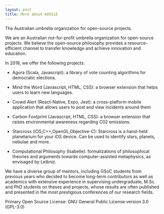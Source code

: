 ```yaml
---
layout: post
title: More about AOSSiE
---
```


The Australian umbrella organization for open-source projects.

We are an Australian not-for-profit umbrella organization for open-source projects. We believe the open-source philosophy provides a resource-efficient channel to transfer knowledge and achieve innovation and education.

In 2018, we offer the following projects:

 - Agora (Scala, Javascript): a library of vote counting algorithms for democratic elections.

 - Mind the Word (Javascript, HTML, CSS): a browser extension that helps users to learn new languages.

 - Crowd Alert (React-Native, Expo, Jest): a cross-platform mobile application that allows users to post and view incidents around them

 - Carbon Footprint (Javascript, HTML, CSS): a browser extension that raises environmental awareness regarding C02 emissions.

 - Starcross (iOS,C++,OpenGL,Objective-C): Starcross is a hand-held planetarium for your iOS device. Can be used to identify stars, planets, nebulae and more.

 - Computational Philosophy (Isabelle): formalizations of philosophical theories and arguments towards computer-assisted metaphysics, as envisaged by Leibniz.

We have a diverse group of mentors, including GSoC students from previous years who decided to become long-term contributors as well as academics with extensive experience in supervising undergraduate, M.Sc. and PhD students on theses and projects, whose results are often published and presented in the most prestigious conferences of our research fields.

Primary Open Source License: GNU General Public License version 3.0 (GPL-3.0)
